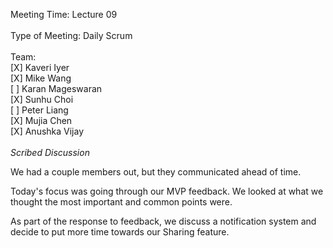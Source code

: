 Meeting Time: Lecture 09 \
\
Type of Meeting: Daily Scrum \
\
Team: \
    [X] Kaveri Iyer\
    [X] Mike Wang\
    [ ] Karan Mageswaran\
    [X] Sunhu Choi\
    [ ] Peter Liang\
    [X] Mujia Chen\
    [X] Anushka Vijay\
\
*Scribed Discussion*

We had a couple members out, but they communicated ahead of time.

Today's focus was going through our MVP feedback. We looked at what we thought the most important and common points were.

As part of the response to feedback, we discuss a notification system and decide to put more time towards our Sharing feature. 

